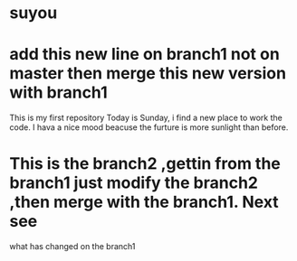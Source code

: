 # suyou
# add this new line  on branch1  not on master  then merge this new version with branch1
This is my first repository
Today is Sunday, i find a new place to work the code.
I hava a nice mood beacuse the furture is more sunlight than before.
# This is the branch2  ,gettin from the branch1     just modify the branch2  ,then merge with the branch1. Next see 
what has changed on the branch1

